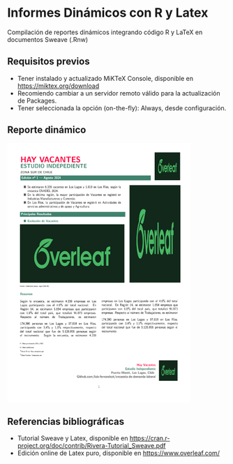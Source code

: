 # Informes Dinámicos con R y Latex
Compilación de reportes dinámicos integrando código R y LaTeX en documentos Sweave (.Rnw)

## Requisitos previos
- Tener instalado y actualizado MiKTeX Console, disponible en https://miktex.org/download
- Recomiendo cambiar a un servidor remoto válido para la actualización de Packages.
- Tener seleccionada la opción (on-the-fly): Always, desde configuración.

## Reporte dinámico

<img src="https://raw.githubusercontent.com/luis-fernandezt/Informes-dinamicos-con-R-y-Latex/refs/heads/main/descarga.png" width="420" height="594">

## Referencias bibliográficas
- Tutorial Sweave y Latex, disponible en https://cran.r-project.org/doc/contrib/Rivera-Tutorial_Sweave.pdf
- Edición online de Latex puro, disponible en https://www.overleaf.com/
